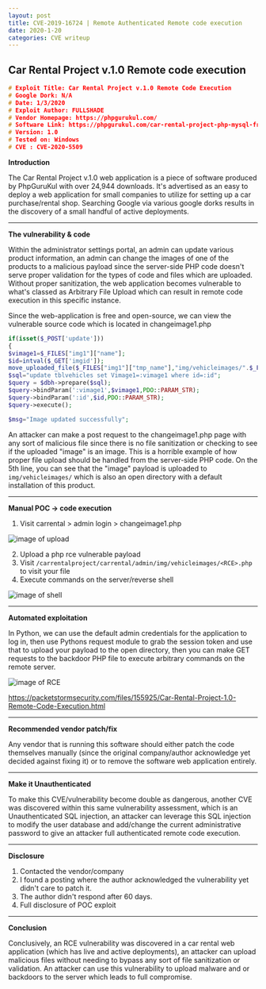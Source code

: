 ```yaml
---
layout: post
title: CVE-2019-16724 | Remote Authenticated Remote code execution
date: 2020-1-20
categories: CVE writeup
---
```


## Car Rental Project v.1.0 Remote code execution

```c
# Exploit Title: Car Rental Project v.1.0 Remote Code Execution
# Google Dork: N/A
# Date: 1/3/2020
# Exploit Author: FULLSHADE
# Vendor Homepage: https://phpgurukul.com/
# Software Link: https://phpgurukul.com/car-rental-project-php-mysql-free-download/
# Version: 1.0
# Tested on: Windows
# CVE : CVE-2020-5509
```

**Introduction**

The Car Rental Project v.1.0 web application is a piece of software produced by PhpGuruKul with over 24,944 downloads. It's advertised as an easy to deploy a web application for small companies to utilize for setting up a car purchase/rental shop. Searching Google via various google dorks results in the discovery of a small handful of active deployments.

----

**The vulnerability & code**

Within the administrator settings portal, an admin can update various product information, an admin can change the images of one of the products to a malicious payload since the server-side PHP code doesn't serve proper validation for the types of code and files which are uploaded. Without proper sanitization, the web application becomes vulnerable to what's classed as Arbitrary File Upload which can result in remote code execution in this specific instance.

Since the web-application is free and open-source, we can view the vulnerable source code which is located in changeimage1.php

```php
if(isset($_POST['update']))
{
$vimage1=$_FILES["img1"]["name"];
$id=intval($_GET['imgid']);
move_uploaded_file($_FILES["img1"]["tmp_name"],"img/vehicleimages/".$_FILES["img1"]["name"]);
$sql="update tblvehicles set Vimage1=:vimage1 where id=:id";
$query = $dbh->prepare($sql);
$query->bindParam(':vimage1',$vimage1,PDO::PARAM_STR);
$query->bindParam(':id',$id,PDO::PARAM_STR);
$query->execute();

$msg="Image updated successfully";
```

An attacker can make a post request to the changeimage1.php page with any sort of malicious file since there is no file sanitization or checking to see if the uploaded "image" is an image. This is a horrible example of how proper file upload should be handled from the server-side PHP code.
On the 5th line, you can see that the "image" payload is uploaded to `img/vehicleimages/` which is also an open directory with a default installation of this product.

----

**Manual POC -> code execution**


1. Visit carrental > admin login > changeimage1.php

![image of upload](https://raw.githubusercontent.com/FULLSHADE/FULLSHADE.github.io/master/assets/admin22.png)

2. Upload a php rce vulnerable payload
3. Visit `/carrentalproject/carrental/admin/img/vehicleimages/<RCE>.php` to visit your file
4. Execute commands on the server/reverse shell
  
![image of shell](https://raw.githubusercontent.com/FULLSHADE/FULLSHADE.github.io/master/assets/ncc1c.png)

----

**Automated exploitation**

In Python, we can use the default admin credentials for the application to log in, then use Pythons request module to grab the session token and use that to upload your payload to the open directory, then you can make GET requests to the backdoor PHP file to execute arbitrary commands on the remote server.

![image of RCE](https://raw.githubusercontent.com/FULLSHADE/CVE-2020-5509-POC/master/poc-rce.png)

https://packetstormsecurity.com/files/155925/Car-Rental-Project-1.0-Remote-Code-Execution.html

----

**Recommended vendor patch/fix**

Any vendor that is running this software should either patch the code themselves manually (since the original company/author acknowledge yet decided against fixing it) or to remove the software web application entirely.

----

**Make it Unauthenticated**

To make this CVE/vulnerability become double as dangerous, another CVE was discovered within this same vulnerability assessment, which is an Unauthenticated SQL injection, an attacker can leverage this SQL injection to modify the user database and add/change the current administrative password to give an attacker full authenticated remote code execution.

----

**Disclosure**

1. Contacted the vendor/company
2. I found a posting where the author acknowledged the vulnerability yet didn't care to patch it.
3. The author didn't respond after 60 days.
4. Full disclosure of POC exploit

----

**Conclusion**

Conclusively, an RCE vulnerability was discovered in a car rental web application (which has live and active deployments), an attacker can upload malicious files without needing to bypass any sort of file sanitization or validation. An attacker can use this vulnerability to upload malware and or backdoors to the server which leads to full compromise.
